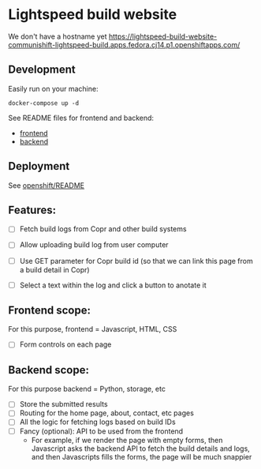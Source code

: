 # Lightspeed build website

We don't have a hostname yet
https://lightspeed-build-website-communishift-lightspeed-build.apps.fedora.cj14.p1.openshiftapps.com/


## Development

Easily run on your machine:

```
docker-compose up -d
```

See README files for frontend and backend:

- [frontend](frontend/README.md)
- [backend](backend/README.md)


## Deployment

See [openshift/README](openshift/README.md)


## Features:

- [ ] Fetch build logs from Copr and other build systems
- [ ] Allow uploading build log from user computer
- [ ] Use GET parameter for Copr build id (so that we can link this
      page from a build detail in Copr)
- [ ] Select a text within the log and click a button to anotate it


## Frontend scope:

For this purpose, frontend = Javascript, HTML, CSS

- [ ] Form controls on each page


## Backend scope:

For this purpose backend = Python, storage, etc

- [ ] Store the submitted results
- [ ] Routing for the home page, about, contact, etc pages
- [ ] All the logic for fetching logs based on build IDs
- [ ] Fancy (optional): API to be used from the frontend
    - For example, if we render the page with empty forms, then
      Javascript asks the backend API to fetch the build details and
      logs, and then Javascripts fills the forms, the page will be
      much snappier
